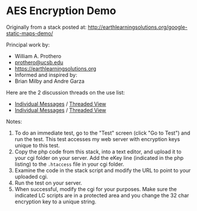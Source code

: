 # AES Encryption Demo

Originally from a stack posted at:
http://earthlearningsolutions.org/google-static-maps-demo/

Principal work by:
* William A. Prothero
* prothero@ucsb.edu
* https://earthlearningsolutions.org
* Informed and inspired by:
* Brian Milby and Andre Garza


Here are the 2 discussion threads on the use list:
- [Individual Messages](http://lists.runrev.com/pipermail/use-livecode/2018-July/248184.html)
 / [Threaded View](http://runtime-revolution.278305.n4.nabble.com/Script-Only-Stack-Behaviors-and-Nesting-tp4725764p4725870.html)
- [Individual Messages](http://lists.runrev.com/pipermail/use-livecode/2018-June/247982.html)
 / [Threaded View](http://runtime-revolution.278305.n4.nabble.com/Top-Bottom-Left-Right-tp4725667p4725671.html)


Notes:
1. To do an immediate test, go to the "Test" screen (click "Go to Test") and run the test. This test accesses my web server with encryption keys unique to this test.
2. Copy the php code from this stack, into a text editor, and upload it to your cgi folder on your server. Add the eKey line (indicated in the php listing) to the  `.htaccess` file in your cgi folder.
3. Examine the code in the stack script and modify the URL to point to your uploaded cgi.
4. Run the test on your server.
5. When successful, modify the cgi for your purposes. Make sure the indicated LC scripts are in a protected area and you change the 32 char encryption key to a unique string.
